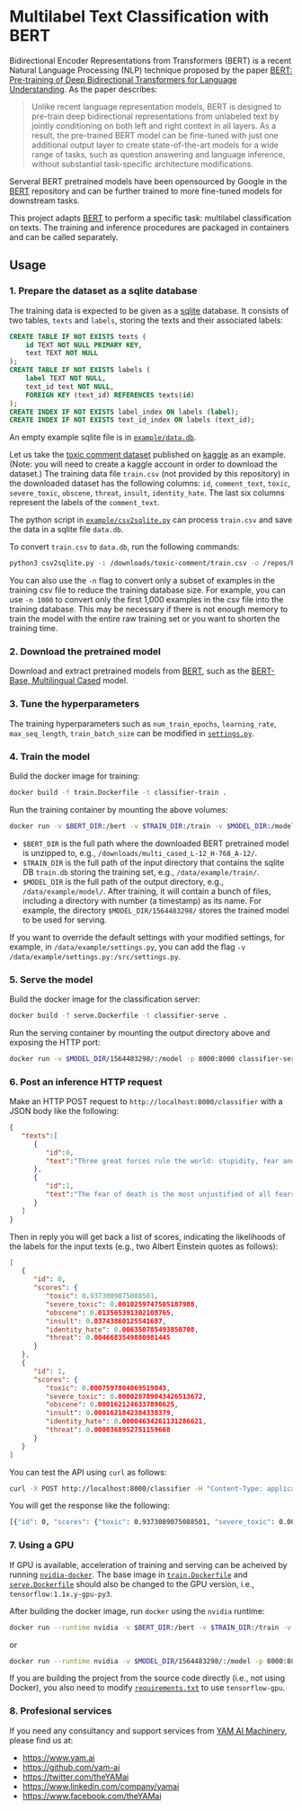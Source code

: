 # Multilabel Text Classification with BERT

Bidirectional Encoder Representations from Transformers (BERT) is a recent Natural Language Processing (NLP) technique proposed by the paper [BERT: Pre-training of Deep Bidirectional Transformers for Language Understanding](https://arxiv.org/abs/1810.04805). As the paper describes:
> Unlike recent language representation models, BERT is designed to pre-train deep bidirectional representations from unlabeled text by jointly conditioning on both left and right context in all layers. As a result, the pre-trained BERT model can be fine-tuned with just one additional output layer to create state-of-the-art models for a wide range of tasks, such as question answering and language inference, without substantial task-specific architecture modifications.

Serveral BERT pretrained models have been opensourced by Google in the [BERT](https://github.com/google-research/bert) repository and can be further trained to more fine-tuned models for downstream tasks.

This project adapts [BERT](https://github.com/google-research/bert) to perform a specific task: multilabel classification on texts. The training and inference procedures are packaged in containers and can be called separately.

## Usage

### 1. Prepare the dataset as a sqlite database
The training data is expected to be given as a [sqlite](https://www.sqlite.org/index.html) database. It consists of two tables, `texts` and `labels`, storing the texts and their associated labels:
```SQL
CREATE TABLE IF NOT EXISTS texts (
    id TEXT NOT NULL PRIMARY KEY,
    text TEXT NOT NULL
);
CREATE TABLE IF NOT EXISTS labels (
    label TEXT NOT NULL,
    text_id text NOT NULL,
    FOREIGN KEY (text_id) REFERENCES texts(id)
);
CREATE INDEX IF NOT EXISTS label_index ON labels (label);
CREATE INDEX IF NOT EXISTS text_id_index ON labels (text_id);
```
An empty example sqlite file is in [`example/data.db`](https://github.com/yam-ai/bert-multilabel-classifier/blob/master/example/data.db).

Let us take the [toxic comment dataset](https://www.kaggle.com/c/jigsaw-toxic-comment-classification-challenge/data) published on [kaggle](https://www.kaggle.com/) as an example. (Note: you will need to create a kaggle account in order to download the dataset.) The training data file `train.csv` (not provided by this repository) in the downloaded dataset has the following columns: `id`, `comment_text`, `toxic`, `severe_toxic`, `obscene`, `threat`, `insult`, `identity_hate`. The last six columns represent the labels of the `comment_text`.

The python script in [`example/csv2sqlite.py`](https://github.com/yam-ai/bert-multilabel-classifier/blob/master/example/csv2sqlite.py) can process `train.csv` and save the data in a sqlite file `data.db`.

To convert `train.csv` to `data.db`, run the following commands:
```sh
python3 csv2sqlite.py -i /downloads/toxic-comment/train.csv -o /repos/bert-multilabel-classifier/example/data.db
```
You can also use the `-n` flag to convert only a subset of examples in the training csv file to reduce the training database size. For example, you can use `-n 1000` to convert only the first 1,000 examples in the csv file into the training database. This may be necessary if there is not enough memory to train the model with the entire raw training set or you want to shorten the training time.

### 2. Download the pretrained model
Download and extract pretrained models from [BERT](https://github.com/google-research/bert), such as the [BERT-Base, Multilingual Cased](https://storage.googleapis.com/bert_models/2018_11_23/multi_cased_L-12_H-768_A-12.zip) model.


### 3. Tune the hyperparameters
The training hyperparameters such as `num_train_epochs`, `learning_rate`, `max_seq_length`, `train_batch_size` can be modified in [`settings.py`](settings.py).


### 4. Train the model
Build the docker image for training:
```sh
docker build -f train.Dockerfile -t classifier-train .
```  

Run the training container by mounting the above volumes:
```sh
docker run -v $BERT_DIR:/bert -v $TRAIN_DIR:/train -v $MODEL_DIR:/model classifier-train
```

* `$BERT_DIR` is the full path where the downloaded BERT pretrained model is unzipped to, e.g., `/downloads/multi_cased_L-12_H-768_A-12/`.
* `$TRAIN_DIR` is the full path of the input directory that contains the sqlite DB `train.db` storing the training set, e.g., `/data/example/train/`.
* `$MODEL_DIR` is the full path of the output directory, e.g., `/data/example/model/`.
After training, it will contain a bunch of files, including a directory with number (a timestamp) as its name. For example, the directory `$MODEL_DIR/1564483298/` stores the trained model to be used for serving.

If you want to override the default settings with your modified settings, for example, in `/data/example/settings.py`, you can add the flag `-v /data/example/settings.py:/src/settings.py`.


### 5. Serve the model
Build the docker image for the classification server:
```sh
docker build -f serve.Dockerfile -t classifier-serve .
```

Run the serving container by mounting the output directory above and exposing the HTTP port:
```sh
docker run -v $MODEL_DIR/1564483298/:/model -p 8000:8000 classifier-serve
```


### 6. Post an inference HTTP request

Make an HTTP POST request to `http://localhost:8000/classifier` with a JSON body like the following:
```json
{ 
   "texts":[ 
      { 
         "id":0,
         "text":"Three great forces rule the world: stupidity, fear and greed."
      },
      { 
         "id":1,
         "text":"The fear of death is the most unjustified of all fears, for there's no risk of accident for someone who's dead"
      }
   ]
}
```
Then in reply you will get back a list of scores, indicating the likelihoods of the labels for the input texts (e.g., two Albert Einstein quotes as follows):
```json
[ 
   { 
      "id": 0,
      "scores": {
         "toxic": 0.9373089075088501,
         "severe_toxic": 0.0010259747505187988,
         "obscene": 0.013565391302108765,
         "insult": 0.03743860125541687,
         "identity_hate": 0.006350785493850708,
         "threat": 0.0046683549880981445
      }
   },
   { 
      "id": 1,
      "scores": {
         "toxic": 0.0007597804069519043,
         "severe_toxic": 0.000028789043426513672,
         "obscene": 0.0001621246337890625,
         "insult": 0.0001621842384338379,
         "identity_hate": 0.00004634261131286621,
         "threat": 0.0000368952751159668
      }
   }
]
```

You can test the API using `curl` as follows:

```sh
curl -X POST http://localhost:8000/classifier -H "Content-Type: application/json" -d $'{"texts":[{"id":0,"text":"Three great forces rule the world: stupidity, fear and greed."},{"id":1,"text":"The fear of death is the most unjustified of all fears, for there\'s no risk of accident for someone who\'s dead"}]}'
```
You will get the response like the following:
```sh
[{"id": 0, "scores": {"toxic": 0.9373089075088501, "severe_toxic": 0.0010259747505187988, "obscene": 0.013565391302108765, "insult": 0.03743860125541687, "identity_hate": 0.006350785493850708, "threat": 0.0046683549880981445}}, {"id": 1, "scores": {"toxic": 0.0007597804069519043, "severe_toxic": 2.8789043426513672e-05, "obscene": 0.0001621246337890625, "insult": 0.0001621842384338379, "identity_hate": 4.634261131286621e-05, "threat": 3.68952751159668e-05}}]
```

### 7. Using a GPU
If GPU is available, acceleration of training and serving can be acheived by running [`nvidia-docker`](https://github.com/NVIDIA/nvidia-docker). The base image in [`train.Dockerfile`](https://github.com/yam-ai/bert-multilabel-classifier/blob/master/train.Dockerfile) and [`serve.Dockerfile`](https://github.com/yam-ai/bert-multilabel-classifier/blob/master/serve.Dockerfile) should also be changed to the GPU version, i.e., `tensorflow:1.1x.y-gpu-py3`.

After building the docker image, run `docker` using the `nvidia` runtime:

```sh
docker run --runtime nvidia -v $BERT_DIR:/bert -v $TRAIN_DIR:/train -v $MODEL_DIR:/model classifier-train
```
or 
```sh
docker run --runtime nvidia -v $MODEL_DIR/1564483298/:/model -p 8000:8000 classifier-serve
```

If you are building the project from the source code directly (i.e., not using Docker), you also need to modify [`requirements.txt`](https://github.com/yam-ai/bert-multilabel-classifier/blob/master/requirements.txt) to use `tensorflow-gpu`.

### 8. Profesional services

If you need any consultancy and support services from [YAM AI Machinery](https://www.yam.ai), please find us at:
* https://www.yam.ai
* https://github.com/yam-ai
* https://twitter.com/theYAMai
* https://www.linkedin.com/company/yamai
* https://www.facebook.com/theYAMai
